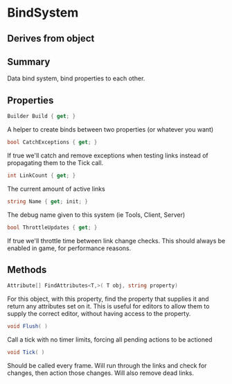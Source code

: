 # BindSystem

## Derives from object

## Summary

Data bind system, bind properties to each other.
## Properties

```c#
Builder Build { get; } 
```
A helper to create binds between two properties (or whatever you want)
```c#
bool CatchExceptions { get; } 
```
If true we'll catch and remove exceptions when testing links instead of
propagating them to the Tick call.
```c#
int LinkCount { get; } 
```
The current amount of active links
```c#
string Name { get; init; } 
```
The debug name given to this system (ie Tools, Client, Server)
```c#
bool ThrottleUpdates { get; } 
```
If true we'll throttle time between link change checks. This should
always be enabled in game, for performance reasons.
## Methods

```c#
Attribute[] FindAttributes<T,>( T obj, string property) 
```
For this object, with this property, find the property
that supplies it and return any attributes set on it.
This is useful for editors to allow them to supply the correct
editor, without having access to the property.
```c#
void Flush( ) 
```
Call a tick with no timer limits, forcing all pending actions to be actioned
```c#
void Tick( ) 
```
Should be called every frame. Will run through the links and check
for changes, then action those changes. Will also remove dead links.
